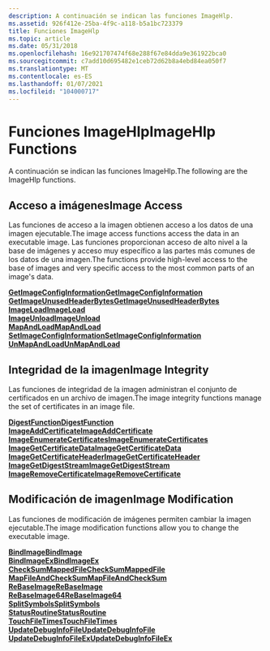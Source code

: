 ```yaml
---
description: A continuación se indican las funciones ImageHlp.
ms.assetid: 926f412e-25ba-4f9c-a118-b5a1bc723379
title: Funciones ImageHlp
ms.topic: article
ms.date: 05/31/2018
ms.openlocfilehash: 16e921707474f68e288f67e84dda9e361922bca0
ms.sourcegitcommit: c7add10d695482e1ceb72d62b8a4ebd84ea050f7
ms.translationtype: MT
ms.contentlocale: es-ES
ms.lasthandoff: 01/07/2021
ms.locfileid: "104000717"
---
```

# <a name="imagehlp-functions"></a><span data-ttu-id="3786d-103">Funciones ImageHlp</span><span class="sxs-lookup"><span data-stu-id="3786d-103">ImageHlp Functions</span></span>

<span data-ttu-id="3786d-104">A continuación se indican las funciones ImageHlp.</span><span class="sxs-lookup"><span data-stu-id="3786d-104">The following are the ImageHlp functions.</span></span>

## <a name="image-access"></a><span data-ttu-id="3786d-105">Acceso a imágenes</span><span class="sxs-lookup"><span data-stu-id="3786d-105">Image Access</span></span>

<span data-ttu-id="3786d-106">Las funciones de acceso a la imagen obtienen acceso a los datos de una imagen ejecutable.</span><span class="sxs-lookup"><span data-stu-id="3786d-106">The image access functions access the data in an executable image.</span></span> <span data-ttu-id="3786d-107">Las funciones proporcionan acceso de alto nivel a la base de imágenes y acceso muy específico a las partes más comunes de los datos de una imagen.</span><span class="sxs-lookup"><span data-stu-id="3786d-107">The functions provide high-level access to the base of images and very specific access to the most common parts of an image's data.</span></span>

<dl>

[<span data-ttu-id="3786d-108">**GetImageConfigInformation**</span><span class="sxs-lookup"><span data-stu-id="3786d-108">**GetImageConfigInformation**</span></span>](/windows/desktop/api/Imagehlp/nf-imagehlp-getimageconfiginformation)  
[<span data-ttu-id="3786d-109">**GetImageUnusedHeaderBytes**</span><span class="sxs-lookup"><span data-stu-id="3786d-109">**GetImageUnusedHeaderBytes**</span></span>](/windows/desktop/api/Imagehlp/nf-imagehlp-getimageunusedheaderbytes)  
[<span data-ttu-id="3786d-110">**ImageLoad**</span><span class="sxs-lookup"><span data-stu-id="3786d-110">**ImageLoad**</span></span>](/windows/desktop/api/Imagehlp/nf-imagehlp-imageload)  
[<span data-ttu-id="3786d-111">**ImageUnload**</span><span class="sxs-lookup"><span data-stu-id="3786d-111">**ImageUnload**</span></span>](/windows/desktop/api/Imagehlp/nf-imagehlp-imageunload)  
[<span data-ttu-id="3786d-112">**MapAndLoad**</span><span class="sxs-lookup"><span data-stu-id="3786d-112">**MapAndLoad**</span></span>](/windows/desktop/api/Imagehlp/nf-imagehlp-mapandload)  
[<span data-ttu-id="3786d-113">**SetImageConfigInformation**</span><span class="sxs-lookup"><span data-stu-id="3786d-113">**SetImageConfigInformation**</span></span>](/windows/desktop/api/Imagehlp/nf-imagehlp-setimageconfiginformation)  
[<span data-ttu-id="3786d-114">**UnMapAndLoad**</span><span class="sxs-lookup"><span data-stu-id="3786d-114">**UnMapAndLoad**</span></span>](/windows/desktop/api/Imagehlp/nf-imagehlp-unmapandload)  
</dl>

## <a name="image-integrity"></a><span data-ttu-id="3786d-115">Integridad de la imagen</span><span class="sxs-lookup"><span data-stu-id="3786d-115">Image Integrity</span></span>

<span data-ttu-id="3786d-116">Las funciones de integridad de la imagen administran el conjunto de certificados en un archivo de imagen.</span><span class="sxs-lookup"><span data-stu-id="3786d-116">The image integrity functions manage the set of certificates in an image file.</span></span>

<dl>

[<span data-ttu-id="3786d-117">**DigestFunction**</span><span class="sxs-lookup"><span data-stu-id="3786d-117">**DigestFunction**</span></span>](/windows/desktop/api/Imagehlp/nc-imagehlp-digest_function)  
[<span data-ttu-id="3786d-118">**ImageAddCertificate**</span><span class="sxs-lookup"><span data-stu-id="3786d-118">**ImageAddCertificate**</span></span>](/windows/desktop/api/Imagehlp/nf-imagehlp-imageaddcertificate)  
[<span data-ttu-id="3786d-119">**ImageEnumerateCertificates**</span><span class="sxs-lookup"><span data-stu-id="3786d-119">**ImageEnumerateCertificates**</span></span>](/windows/desktop/api/Imagehlp/nf-imagehlp-imageenumeratecertificates)  
[<span data-ttu-id="3786d-120">**ImageGetCertificateData**</span><span class="sxs-lookup"><span data-stu-id="3786d-120">**ImageGetCertificateData**</span></span>](/windows/desktop/api/Imagehlp/nf-imagehlp-imagegetcertificatedata)  
[<span data-ttu-id="3786d-121">**ImageGetCertificateHeader**</span><span class="sxs-lookup"><span data-stu-id="3786d-121">**ImageGetCertificateHeader**</span></span>](/windows/desktop/api/Imagehlp/nf-imagehlp-imagegetcertificateheader)  
[<span data-ttu-id="3786d-122">**ImageGetDigestStream**</span><span class="sxs-lookup"><span data-stu-id="3786d-122">**ImageGetDigestStream**</span></span>](/windows/desktop/api/Imagehlp/nf-imagehlp-imagegetdigeststream)  
[<span data-ttu-id="3786d-123">**ImageRemoveCertificate**</span><span class="sxs-lookup"><span data-stu-id="3786d-123">**ImageRemoveCertificate**</span></span>](/windows/desktop/api/Imagehlp/nf-imagehlp-imageremovecertificate)  
</dl>

## <a name="image-modification"></a><span data-ttu-id="3786d-124">Modificación de imagen</span><span class="sxs-lookup"><span data-stu-id="3786d-124">Image Modification</span></span>

<span data-ttu-id="3786d-125">Las funciones de modificación de imágenes permiten cambiar la imagen ejecutable.</span><span class="sxs-lookup"><span data-stu-id="3786d-125">The image modification functions allow you to change the executable image.</span></span>

<dl>

[<span data-ttu-id="3786d-126">**BindImage**</span><span class="sxs-lookup"><span data-stu-id="3786d-126">**BindImage**</span></span>](/windows/desktop/api/Imagehlp/nf-imagehlp-bindimage)  
[<span data-ttu-id="3786d-127">**BindImageEx**</span><span class="sxs-lookup"><span data-stu-id="3786d-127">**BindImageEx**</span></span>](/windows/desktop/api/Imagehlp/nf-imagehlp-bindimageex)  
[<span data-ttu-id="3786d-128">**CheckSumMappedFile**</span><span class="sxs-lookup"><span data-stu-id="3786d-128">**CheckSumMappedFile**</span></span>](/windows/desktop/api/Imagehlp/nf-imagehlp-checksummappedfile)  
[<span data-ttu-id="3786d-129">**MapFileAndCheckSum**</span><span class="sxs-lookup"><span data-stu-id="3786d-129">**MapFileAndCheckSum**</span></span>](/windows/desktop/api/Imagehlp/nf-imagehlp-mapfileandchecksuma)  
[<span data-ttu-id="3786d-130">**ReBaseImage**</span><span class="sxs-lookup"><span data-stu-id="3786d-130">**ReBaseImage**</span></span>](/windows/desktop/api/Imagehlp/nf-imagehlp-rebaseimage)  
[<span data-ttu-id="3786d-131">**ReBaseImage64**</span><span class="sxs-lookup"><span data-stu-id="3786d-131">**ReBaseImage64**</span></span>](/windows/desktop/api/Imagehlp/nf-imagehlp-rebaseimage64)  
[<span data-ttu-id="3786d-132">**SplitSymbols**</span><span class="sxs-lookup"><span data-stu-id="3786d-132">**SplitSymbols**</span></span>](/windows/desktop/api/Imagehlp/nf-imagehlp-splitsymbols)  
[<span data-ttu-id="3786d-133">**StatusRoutine**</span><span class="sxs-lookup"><span data-stu-id="3786d-133">**StatusRoutine**</span></span>](/windows/desktop/api/Imagehlp/nc-imagehlp-pimagehlp_status_routine)  
[<span data-ttu-id="3786d-134">**TouchFileTimes**</span><span class="sxs-lookup"><span data-stu-id="3786d-134">**TouchFileTimes**</span></span>](/windows/desktop/api/Imagehlp/nf-imagehlp-touchfiletimes)  
[<span data-ttu-id="3786d-135">**UpdateDebugInfoFile**</span><span class="sxs-lookup"><span data-stu-id="3786d-135">**UpdateDebugInfoFile**</span></span>](/windows/desktop/api/Imagehlp/nf-imagehlp-updatedebuginfofile)  
[<span data-ttu-id="3786d-136">**UpdateDebugInfoFileEx**</span><span class="sxs-lookup"><span data-stu-id="3786d-136">**UpdateDebugInfoFileEx**</span></span>](/windows/desktop/api/Imagehlp/nf-imagehlp-updatedebuginfofileex)  
</dl>

 

 



